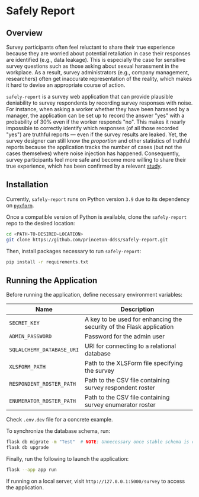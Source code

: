 # Safely Report

## Overview

Survey participants often feel reluctant to share their true experience because they are worried about potential retaliation in case their responses are identified (e.g., data leakage). This is especially the case for sensitive survey questions such as those asking about sexual harassment in the workplace. As a result, survey administrators (e.g., company management, researchers) often get inaccurate representation of the reality, which makes it hard to devise an appropriate course of action.

`safely-report` is a survey web application that can provide plausible deniability to survey respondents by recording survey responses with noise. For instance, when asking a worker whether they have been harassed by a manager, the application can be set up to record the answer "yes" with a probability of 30% even if the worker responds "no". This makes it nearly impossible to correctly identify which responses (of all those recorded "yes") are truthful reports &mdash; even if the survey results are leaked. Yet, the survey designer can still know the *proportion* and other statistics of truthful reports because the application tracks the number of cases (but not the cases themselves) where noise injection has happened. Consequently, survey participants feel more safe and become more willing to share their true experience, which has been confirmed by a relevant [study](https://www.nber.org/papers/w31011).

## Installation

Currently, `safely-report` runs on Python version `3.9` due to its dependency on [`pyxform`](https://github.com/XLSForm/pyxform/tree/master).

Once a compatible version of Python is available, clone the `safely-report` repo to the desired location:

```bash
cd <PATH-TO-DESIRED-LOCATION>
git clone https://github.com/princeton-ddss/safely-report.git
```

Then, install packages necessary to run `safely-report`:

```bash
pip install -r requirements.txt
```

## Running the Application

Before running the application, define necessary environment variables:

| Name                       | Description                                                              |
| -------------------------- | ------------------------------------------------------------------------ |
| `SECRET_KEY`               | A key to be used for enhancing the security of the Flask application     |
| `ADMIN_PASSWORD`           | Password for the admin user                                              |
| `SQLALCHEMY_DATABASE_URI`  | URI for connecting to a relational database                              |
| `XLSFORM_PATH`             | Path to the XLSForm file specifying the survey                           |
| `RESPONDENT_ROSTER_PATH`   | Path to the CSV file containing survey respondent roster                 |
| `ENUMERATOR_ROSTER_PATH`   | Path to the CSV file containing survey enumerator roster                 |

Check `.env.dev` file for a concrete example.

To synchronize the database schema, run:

```bash
flask db migrate -m "Test"  # NOTE: Unnecessary once stable schema is committed
flask db upgrade
```

Finally, run the following to launch the application:

```bash
flask --app app run
```

If running on a local server, visit `http://127.0.0.1:5000/survey` to access the application.
